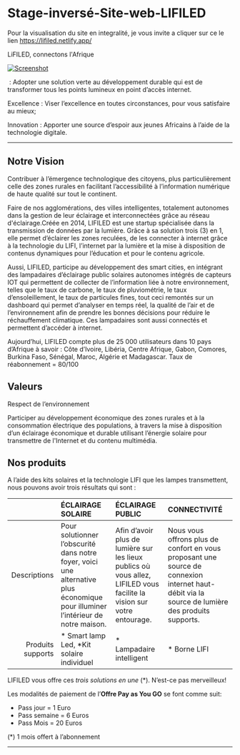 # Stage-inversé-Site-web-LIFILED

Pour la visualisation du site en integralité, je vous invite a cliquer sur ce le lien https://lifiled.netlify.app/ 

LiFILED, connectons l'Afrique

[![Screenshot](./preview.png)](https://lifiled.netlify.app/)

 : Adopter une solution verte au développement durable qui est de transformer tous les points lumineux en point d’accès internet.

Excellence : Viser l’excellence en toutes circonstances, pour vous satisfaire au mieux;

Innovation : Apporter une source d’espoir aux jeunes Africains à l’aide de la technologie digitale.

----------------------------

## Notre Vision

Contribuer à l’émergence technologique des citoyens, plus particulièrement celle des zones rurales en facilitant l’accessibilité à l’information numérique de haute qualité sur tout le continent.

Faire de nos agglomérations, des villes intelligentes, totalement autonomes dans la gestion de leur éclairage et interconnectées grâce au réseau d'éclairage.Créée en 2014, LIFILED est une startup spécialisée dans la transmission de données par la lumière. Grâce à sa solution trois (3) en 1, elle permet d’éclairer les zones reculées, de les connecter à internet grâce à la technologie du LIFI, l’internet par la lumière et la mise à disposition de contenus dynamiques pour l’éducation et pour le contenu agricole.

Aussi, LIFILED, participe au développement des smart cities, en intégrant des lampadaires d’éclairage public solaires autonomes intégrés de capteurs IOT qui
permettent de collecter de l’information liée à notre environnement, telles que le taux de carbone, le taux de pluviométrie, le taux d’ensoleillement, le taux de particules fines, tout ceci remontés sur un dashboard qui permet d’analyser en temps réel, la qualité de l’air et de l’environnement afin de prendre les bonnes décisions pour réduire le réchauffement climatique. Ces lampadaires sont aussi connectés et permettent
d’accéder à internet.

Aujourd’hui, LIFILED compte plus de 25 000 utilisateurs dans 10 pays d’Afrique à savoir : Côte d’Ivoire, Libéria, Centre Afrique, Gabon, Comores, Burkina Faso, Sénégal, Maroc, Algérie et Madagascar.
Taux de réabonnement = 80/100

## Valeurs

Respect de l’environnement

Participer au développement économique des zones rurales et à la consommation électrique des populations, à travers la mise à disposition d’un éclairage économique et durable utilisant l’énergie solaire pour transmettre de l'Internet et du contenu multimédia.

## Nos produits

A l’aide des kits solaires et la technologie LIFI que les lampes transmettent, nous pouvons avoir trois résultats qui sont :

||ÉCLAIRAGE SOLAIRE|ÉCLAIRAGE PUBLIC|CONNECTIVITÉ|
|---:|:---|:---|:---|
|Descriptions|Pour solutionner l’obscurité dans notre foyer, voici une alternative plus économique pour illuminer l’intérieur de notre maison.| Afin d’avoir plus de lumière sur les lieux publics où vous allez, LIFILED vous facilite la vision sur votre entourage.| Nous vous offrons plus de confort en vous proposant une source de connexion internet haut-débit via la source de lumière des produits supports.|
|Produits supports|* Smart lamp Led, *Kit solaire individuel |* Lampadaire intelligent | * Borne LIFI|


LIFILED vous offre ces *trois solutions en une* (*). N’est-ce pas merveilleux!

Les modalités de paiement de l’**Offre Pay as You GO** se font comme suit:
* Pass jour = 1 Euro
* Pass semaine = 6 Euros
* Pass Mois = 20 Euros

(*) 1 mois offert à l’abonnement


-------------------

